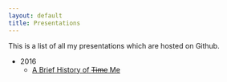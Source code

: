 ```yaml
---
layout: default
title: Presentations
---
```

This is a list of all my presentations which are hosted on Github.

* 2016
  * [A Brief History of ~~Time~~ Me](presentations/masasin_history.html)
